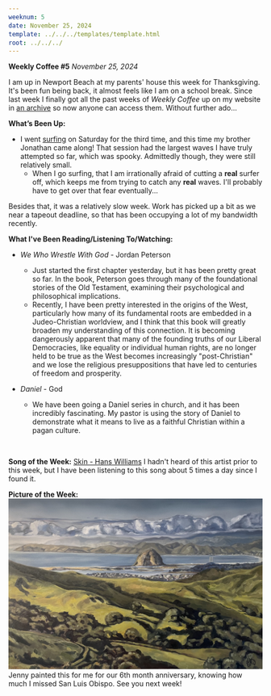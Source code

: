 ```yaml
---
weeknum: 5
date: November 25, 2024
template: ../../../templates/template.html
root: ../../../
---
```

**Weekly Coffee #5**
*November 25, 2024*

I am up in Newport Beach at my parents' house this week for Thanksgiving. It's been fun being back, it almost feels like I am on a school break. Since last week I finally got all the past weeks of *Weekly Coffee* up on my website in [an archive](https://curtisbucher.com/blog/weekly_coffee_archive/weekly_coffee_archive.html) so now anyone can access them. Without further ado...
<br>

**What’s Been Up:**

- I went [surfing](../../../assets/images/wk5_surfing.jpeg) on Saturday for the third time, and this time my brother Jonathan came along! That session had the largest waves I have truly attempted so far, which was spooky. Admittedly though, they were still relatively small.
    - When I go surfing, that I am irrationally afraid of cutting a **real** surfer off, which keeps me from trying to catch any **real** waves. I'll probably have to get over that fear eventually...

Besides that, it was a relatively slow week. Work has picked up a bit as we near a tapeout deadline, so that has been occupying a lot of my bandwidth recently.
<br>

**What I've Been Reading/Listening To/Watching:**

- *We Who Wrestle With God* - Jordan Peterson
    - Just started the first chapter yesterday, but it has been pretty great so far. In the book, Peterson goes through many of the foundational stories of the Old Testament, examining their psychological and philosophical implications.
    - Recently, I have been pretty interested in the origins of the West, particularly how many of its fundamental roots are embedded in a Judeo-Christian worldview, and I think that this book will greatly broaden my understanding of this connection. It is becoming dangerously apparent that many of the founding truths of our Liberal Democracies, like equality or individual human rights, are no longer held to be true as the West becomes increasingly "post-Christian" and we lose the religious presuppositions that have led to centuries of freedom and prosperity.

- *Daniel* - God
    - We have been going a Daniel series in church, and it has been incredibly fascinating. My pastor is using the story of Daniel to demonstrate what it means to live as a faithful Christian within a pagan culture.
<br>

**Song of the Week:**
[Skin - Hans Williams](https://open.spotify.com/track/4uqfL7UKwWPF1bpZok6zGs?si=-pkemGmhSaeV9-D0SURXgw)
I hadn't heard of this artist prior to this week, but I have been listening to this song about 5 times a day since I found it.
<br>

**Picture of the Week:**
![A Painting of SLO County By Jenny](../../../assets/images/wk5_painting.jpeg)
Jenny painted this for me for our 6th month anniversary, knowing how much I missed San Luis Obispo. See you next week!
